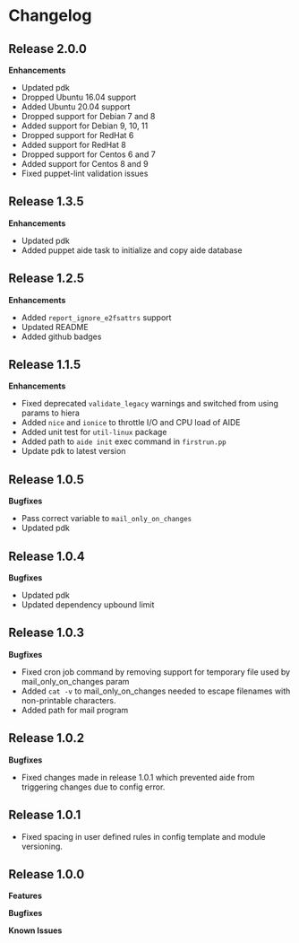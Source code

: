 # Changelog

## Release 2.0.0

**Enhancements**

* Updated pdk
* Dropped Ubuntu 16.04 support
* Added Ubuntu 20.04 support
* Dropped support for Debian 7 and 8
* Added support for Debian 9, 10, 11
* Dropped support for RedHat 6
* Added support for RedHat 8
* Dropped support for Centos 6 and 7
* Added support for Centos 8 and 9
* Fixed puppet-lint validation issues

## Release 1.3.5

**Enhancements**

* Updated pdk
* Added puppet aide task to initialize and copy aide database

## Release 1.2.5

**Enhancements**

* Added `report_ignore_e2fsattrs` support
* Updated README
* Added github badges

## Release 1.1.5

**Enhancements**

* Fixed deprecated `validate_legacy` warnings and switched from using params to hiera
* Added `nice` and `ionice` to throttle I/O and CPU load of AIDE
* Added unit test for `util-linux` package
* Added path to `aide init` exec command in `firstrun.pp`
* Update pdk to latest version

## Release 1.0.5

**Bugfixes**

* Pass correct variable to `mail_only_on_changes`
* Updated pdk

## Release 1.0.4

**Bugfixes**

* Updated pdk
* Updated dependency upbound limit


## Release 1.0.3

**Bugfixes**

* Fixed cron job command by removing support for temporary file used by mail_only_on_changes param
* Added `cat -v` to mail_only_on_changes needed to escape filenames with non-printable characters.
* Added path for mail program

## Release 1.0.2

**Bugfixes**

* Fixed changes made in release 1.0.1 which prevented aide from triggering changes due to config error.

## Release 1.0.1

* Fixed spacing in user defined rules in config template and module versioning.

## Release 1.0.0

**Features**

**Bugfixes**

**Known Issues**
